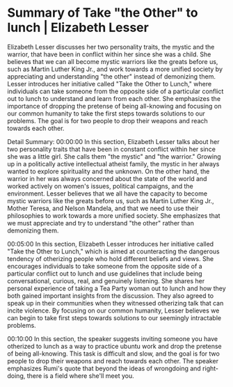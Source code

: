 # Summary of Take "the Other" to lunch | Elizabeth Lesser

Elizabeth Lesser discusses her two personality traits, the mystic and the warrior, that have been in conflict within her since she was a child. She believes that we can all become mystic warriors like the greats before us, such as Martin Luther King Jr., and work towards a more unified society by appreciating and understanding "the other" instead of demonizing them. Lesser introduces her initiative called "Take the Other to Lunch," where individuals can take someone from the opposite side of a particular conflict out to lunch to understand and learn from each other. She emphasizes the importance of dropping the pretense of being all-knowing and focusing on our common humanity to take the first steps towards solutions to our problems. The goal is for two people to drop their weapons and reach towards each other.

Detail Summary: 
00:00:00
In this section, Elizabeth Lesser talks about her two personality traits that have been in constant conflict within her since she was a little girl. She calls them "the mystic" and "the warrior." Growing up in a politically active intellectual atheist family, the mystic in her always wanted to explore spirituality and the unknown. On the other hand, the warrior in her was always concerned about the state of the world and worked actively on women's issues, political campaigns, and the environment. Lesser believes that we all have the capacity to become mystic warriors like the greats before us, such as Martin Luther King Jr., Mother Teresa, and Nelson Mandela, and that we need to use their philosophies to work towards a more unified society. She emphasizes that we must appreciate and try to understand "the other" rather than demonizing them.

00:05:00
In this section, Elizabeth Lesser introduces her initiative called "Take the Other to Lunch," which is aimed at counteracting the dangerous tendency of otherizing people who hold different beliefs and views. She encourages individuals to take someone from the opposite side of a particular conflict out to lunch and use guidelines that include being conversational, curious, real, and genuinely listening. She shares her personal experience of taking a Tea Party woman out to lunch and how they both gained important insights from the discussion. They also agreed to speak up in their communities when they witnessed otherizing talk that can incite violence. By focusing on our common humanity, Lesser believes we can begin to take first steps towards solutions to our seemingly intractable problems.

00:10:00
In this section, the speaker suggests inviting someone you have otherized to lunch as a way to practice ubuntu work and drop the pretense of being all-knowing. This task is difficult and slow, and the goal is for two people to drop their weapons and reach towards each other. The speaker emphasizes Rumi's quote that beyond the ideas of wrongdoing and right-doing, there is a field where she'll meet you.

